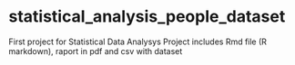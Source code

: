 # statistical_analysis_people_dataset
First project for Statistical Data Analysys
Project includes Rmd file (R markdown), raport in pdf and csv with dataset 
